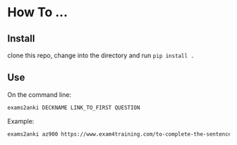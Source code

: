 # How To ...

## Install
clone this repo, change into the directory and run ``pip install .``
 
## Use

On the command line:
```bash
exams2anki DECKNAME LINK_TO_FIRST QUESTION
```

Example:

```bash
exams2anki az900 https://www.exam4training.com/to-complete-the-sentence-select-the-appropriate-option-in-the-answer-area-107/
```